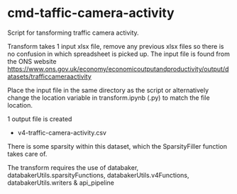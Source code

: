 # cmd-taffic-camera-activity

Script for tansforming traffic camera activity.

Transform takes 1 input xlsx file, remove any previous xlsx files so there is no confusion in which spreadsheet is picked up. The input file is found from the ONS website https://www.ons.gov.uk/economy/economicoutputandproductivity/output/datasets/trafficcameraactivity

Place the input file in the same directory as the script or alternatively change the location variable in transform.ipynb (.py) to match the file location.

1 output file is created
- v4-traffic-camera-activity.csv

There is some sparsity within this dataset, which the SparsityFiller function takes care of.

The transform requires the use of databaker, databakerUtils.sparsityFunctions, databakerUtils.v4Functions, databakerUtils.writers & api_pipeline
